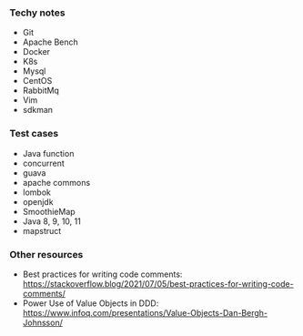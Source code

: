 

### Techy notes
* Git
* Apache Bench
* Docker
* K8s
* Mysql
* CentOS
* RabbitMq
* Vim
* sdkman

### Test cases
* Java function
* concurrent
* guava
* apache commons
* lombok
* openjdk
* SmoothieMap
* Java 8, 9, 10, 11
* mapstruct

### Other resources
* Best practices for writing code comments: https://stackoverflow.blog/2021/07/05/best-practices-for-writing-code-comments/
* Power Use of Value Objects in DDD: https://www.infoq.com/presentations/Value-Objects-Dan-Bergh-Johnsson/
